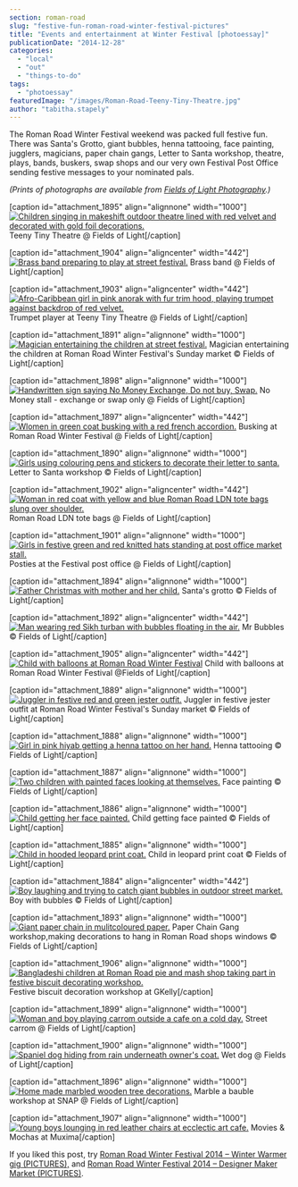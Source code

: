 ```yaml
---
section: roman-road
slug: "festive-fun-roman-road-winter-festival-pictures"
title: "Events and entertainment at Winter Festival [photoessay]"
publicationDate: "2014-12-28"
categories: 
  - "local"
  - "out"
  - "things-to-do"
tags: 
  - "photoessay"
featuredImage: "/images/Roman-Road-Teeny-Tiny-Theatre.jpg"
author: "tabitha.stapely"
---
```


The Roman Road Winter Festival weekend was packed full festive fun. There was Santa's Grotto, giant bubbles, henna tattooing, face painting, jugglers, magicians, paper chain gangs, Letter to Santa workshop, theatre, plays, bands, buskers, swap shops and our very own Festival Post Office sending festive messages to your nominated pals.

_(Prints of photographs are available from [Fields of Light Photography](https://www.facebook.com/4fieldsoflightphotography "Fields of Light Photography Facebook page").)_

\[caption id="attachment\_1895" align="alignnone" width="1000"\][![Children singing in makeshift outdoor theatre lined with red velvet and decorated with gold foil decorations.](/images/Roman-Road-Teeny-Tiny-Theatre.jpg)](https://romanroadlondon.com/wp-content/uploads/2014/12/Roman-Road-Teeny-Tiny-Theatre.jpg) Teeny Tiny Theatre @ Fields of Light\[/caption\]

\[caption id="attachment\_1904" align="aligncenter" width="442"\][![Brass band preparing to play at street festival.](/images/Roman-Road-Theatre-08.jpg)](https://romanroadlondon.com/wp-content/uploads/2014/12/Roman-Road-Theatre-08.jpg) Brass band @ Fields of Light\[/caption\]

\[caption id="attachment\_1903" align="aligncenter" width="442"\][![Afro-Caribbean girl in pink anorak with fur trim hood, playing trumpet against backdrop of red velvet.](/images/Roman-Road-Theatre-07.jpg)](https://romanroadlondon.com/wp-content/uploads/2014/12/Roman-Road-Theatre-07.jpg) Trumpet player at Teeny Tiny Theatre @ Fields of Light\[/caption\]

\[caption id="attachment\_1891" align="alignnone" width="1000"\][![Magician entertaining the children at street festival.](/images/Roman-Road-Festival-magician.jpg)](https://romanroadlondon.com/wp-content/uploads/2014/12/Roman-Road-Festival-magician.jpg) Magician entertaining the children at Roman Road Winter Festival's Sunday market © Fields of Light\[/caption\]

\[caption id="attachment\_1898" align="alignnone" width="1000"\][![Handwritten sign saying No Money Exchange, Do not buy, Swap.](/images/Roman-Road-Exchange-Swap-stall.jpg)](https://romanroadlondon.com/wp-content/uploads/2014/12/Roman-Road-Exchange-Swap-stall.jpg) No Money stall - exchange or swap only @ Fields of Light\[/caption\]

\[caption id="attachment\_1897" align="aligncenter" width="442"\][![Wlomen in green coat busking with a red french accordion.](/images/Roman-Road-buskers-04.jpg)](https://romanroadlondon.com/wp-content/uploads/2014/12/Roman-Road-buskers-04.jpg) Busking at Roman Road Winter Festival @ Fields of Light\[/caption\]

\[caption id="attachment\_1890" align="alignnone" width="1000"\][![Girls using colouring pens and stickers to decorate their letter to santa.](/images/Roman-Road-Festival-letter-to-santa.jpg)](https://romanroadlondon.com/wp-content/uploads/2014/12/Roman-Road-Festival-letter-to-santa.jpg) Letter to Santa workshop © Fields of Light\[/caption\]

\[caption id="attachment\_1902" align="aligncenter" width="442"\][![Woman in red coat with yellow and blue Roman Road LDN tote bags slung over shoulder.](/images/Roman-Road-LDN-yellow-tote-bag.jpg)](https://romanroadlondon.com/wp-content/uploads/2014/12/Roman-Road-LDN-yellow-tote-bag.jpg) Roman Road LDN tote bags @ Fields of Light\[/caption\]

\[caption id="attachment\_1901" align="alignnone" width="1000"\][![Girls in festive green and red knitted hats standing at post office market stall.](/images/Roman-Road-Festival-posties-02.jpg)](https://romanroadlondon.com/wp-content/uploads/2014/12/Roman-Road-Festival-posties-02.jpg) Posties at the Festival post office @ Fields of Light\[/caption\]

\[caption id="attachment\_1894" align="alignnone" width="1000"\][![Father Christmas with mother and her child.](/images/Roman-Road-Festival-Santa-grotto.jpg)](https://romanroadlondon.com/wp-content/uploads/2014/12/Roman-Road-Festival-Santa-grotto.jpg) Santa's grotto © Fields of Light\[/caption\]

\[caption id="attachment\_1892" align="aligncenter" width="442"\][![Man wearing red Sikh turban with bubbles floating in the air.](/images/Roman-Road-Festival-Mr-Bubbles.jpg)](https://romanroadlondon.com/wp-content/uploads/2014/12/Roman-Road-Festival-Mr-Bubbles.jpg) Mr Bubbles © Fields of Light\[/caption\]

\[caption id="attachment\_1905" align="aligncenter" width="442"\][![Child with balloons at Roman Road Winter Festival](/images/Roman-Road-Festival-child-balloon-stalls.jpg)](https://romanroadlondon.com/wp-content/uploads/2014/12/Roman-Road-Festival-child-balloon-stalls.jpg) Child with balloons at Roman Road Winter Festival @Fields of Light\[/caption\]

\[caption id="attachment\_1889" align="alignnone" width="1000"\][![Juggler in festive red and green jester outfit.](/images/Roman-Road-Festival-juggler.jpg)](https://romanroadlondon.com/wp-content/uploads/2014/12/Roman-Road-Festival-juggler.jpg) Juggler in festive jester outfit at Roman Road Winter Festival's Sunday market © Fields of Light\[/caption\]

\[caption id="attachment\_1888" align="alignnone" width="1000"\][![Girl in pink hiyab getting a henna tattoo on her hand.](/images/Roman-Road-Festival-henna-tattooist.jpg)](https://romanroadlondon.com/wp-content/uploads/2014/12/Roman-Road-Festival-henna-tattooist.jpg) Henna tattooing © Fields of Light\[/caption\]

\[caption id="attachment\_1887" align="alignnone" width="1000"\][![Two children with painted faces looking at themselves.](/images/Roman-Road-Festival-face-painting.jpg)](https://romanroadlondon.com/wp-content/uploads/2014/12/Roman-Road-Festival-face-painting.jpg) Face painting © Fields of Light\[/caption\]

\[caption id="attachment\_1886" align="alignnone" width="1000"\][![Child getting her face painted. ](/images/Roman-Road-Festival-face-painting-02.jpg)](https://romanroadlondon.com/wp-content/uploads/2014/12/Roman-Road-Festival-face-painting-02.jpg) Child getting face painted © Fields of Light\[/caption\]

\[caption id="attachment\_1885" align="alignnone" width="1000"\][![Child in hooded leopard print coat.](/images/Roman-Road-Festival-child-leopard-print-coat.jpg)](https://romanroadlondon.com/wp-content/uploads/2014/12/Roman-Road-Festival-child-leopard-print-coat.jpg) Child in leopard print coat © Fields of Light\[/caption\]

\[caption id="attachment\_1884" align="aligncenter" width="442"\][![Boy laughing and trying to catch giant bubbles in outdoor street market.](/images/Roman-Road-Festival-child-giant-bubbles.jpg)](https://romanroadlondon.com/wp-content/uploads/2014/12/Roman-Road-Festival-child-giant-bubbles.jpg) Boy with bubbles © Fields of Light\[/caption\]

\[caption id="attachment\_1893" align="alignnone" width="1000"\][![Giant paper chain in mulitcoloured paper.](/images/Roman-Road-Festival-paper-chain.jpg)](https://romanroadlondon.com/wp-content/uploads/2014/12/Roman-Road-Festival-paper-chain.jpg) Paper Chain Gang workshop,making decorations to hang in Roman Road shops windows © Fields of Light\[/caption\]

\[caption id="attachment\_1906" align="alignnone" width="1000"\][![Bangladeshi children at Roman Road pie and mash shop taking part in festive biscuit decorating workshop.](/images/Roman-Road-Festival-GKelly-workshop.jpg)](https://romanroadlondon.com/wp-content/uploads/2014/12/Roman-Road-Festival-GKelly-workshop.jpg) Festive biscuit decoration workshop at GKelly\[/caption\]

\[caption id="attachment\_1899" align="alignnone" width="1000"\][![Woman and boy playing carrom outside a cafe on a cold day.](/images/Roman-Road-festival-carrom.jpg)](https://romanroadlondon.com/wp-content/uploads/2014/12/Roman-Road-festival-carrom.jpg) Street carrom @ Fields of Light\[/caption\]

\[caption id="attachment\_1900" align="alignnone" width="1000"\][![Spaniel dog hiding from rain underneath owner's coat.](/images/Roman-Road-Festival-market-wet-dog.jpg)](https://romanroadlondon.com/wp-content/uploads/2014/12/Roman-Road-Festival-market-wet-dog.jpg) Wet dog @ Fields of Light\[/caption\]

\[caption id="attachment\_1896" align="alignnone" width="1000"\][![Home made marbled wooden tree decorations.](/images/Roman-Road-bauble-workshop.jpg)](https://romanroadlondon.com/wp-content/uploads/2014/12/Roman-Road-bauble-workshop.jpg) Marble a bauble workshop at SNAP @ Fields of Light\[/caption\]

\[caption id="attachment\_1907" align="alignnone" width="1000"\][![Young boys lounging in red leather chairs at ecclectic art cafe.](/images/Roman-Road-Festival-Movies-Mochas.jpg)](https://romanroadlondon.com/wp-content/uploads/2014/12/Roman-Road-Festival-Movies-Mochas.jpg) Movies & Mochas at Muxima\[/caption\]

If you liked this post, try [Roman Road Winter Festival 2014 – Winter Warmer gig (PICTURES),](https://romanroadlondon.com/roman-road-winter-festival-gig-pictures/ "Roman Road Winter Festival gig (PICTURES)") and [Roman Road Winter Festival 2014 – Designer Maker Market (PICTURES)](https://romanroadlondon.com/designer-maker-stalls-sunday-market-pictures/ "Designer maker stalls at Sunday market (PICTURES)").**[  
](https://romanroadlondon.com/designer-maker-stalls-festival-market-pictures "Designer maker stalls at Sunday market (PICTURES)")**


